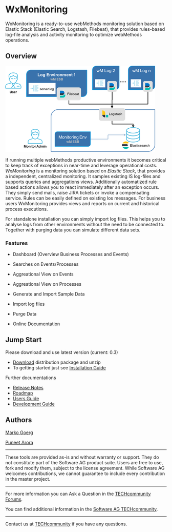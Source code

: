 # WxMonitoring
WxMonitoring is a ready-to-use webMethods monitoring solution based on Elastic Stack (Elastic Search, Logstash, Filebeat), that provides rules-based log-file analysis and activity monitoring to optimize webMethods operations.

## Overview
![System Architecture](ressources/img/architecture.png)

If running multiple webMethods productive environments it becomes critical to keep track of exceptions in near-time and leverage operational costs. _WxMonitoring_ is a monitoring solution based on _Elastic Stack_, that provides a independent, centralized monitoring. It samples existing IS log-files and supports queries and aggregations views. Additionally automatized rule based actions allows you to react immediately after an exception occurs. They simply send mails, raise JIRA tickets or invoke a compensating service. Rules can be easily defined on existing los messages. For business users WxMonitoring provides views and reports on current and historical process executions.

For standalone installation you can simply import log files. This helps you to analyse logs from other environments without the need to be connected to. Together with purging data you can simulate different data sets.

### Features

* Dashboard (Overview Business Processes and Events)
* Searches on Events/Processes
* Aggreational View on Events
* Aggreational View on Processes
* Generate and Import Sample Data
* Import log files
* Purge Data

* Online Documentation

## Jump Start
Please download and use latest version (current: 0.3)
* [Download](dist/WxMonitoring-dist-0.3.zip) distribution package and unzip
* To getting started just see [Installation Guide](assets/IS/Packages/WxMonitoring/pub/docs/getting-started.md)

Further documentations

* [Release Notes](assets/IS/Packages/WxMonitoring/pub/docs/release-notes.md)
* [Roadmap](assets/IS/Packages/WxMonitoring/pub/docs/roadmap.md)
* [Users Guide](assets/IS/Packages/WxMonitoring/pub/docs/users-guide.md)
* [Development Guide](assets/IS/Packages/WxMonitoring/pub/docs/development-guide.md)

## Authors
[Marko Goerg](mailto:Marko.Goerg@softwareag.com)

[Puneet Arora](mailto:Puneet.Arora@softwareag.com)
______________________
These tools are provided as-is and without warranty or support. They do not constitute part of the Software AG product suite. Users are free to use, fork and modify them, subject to the license agreement. While Software AG welcomes contributions, we cannot guarantee to include every contribution in the master project.	
_______________________
For more information you can Ask a Question in the [TECHcommunity Forums](https://tech.forums.softwareag.com/tags/c/forum/1/webMethods).

You can find additional information in the [Software AG TECHcommunity](https://tech.forums.softwareag.com/tag/webmethods).
_______________________
Contact us at [TECHcommunity](mailto:technologycommunity@softwareag.com?subject=Github/SoftwareAG) if you have any questions.
